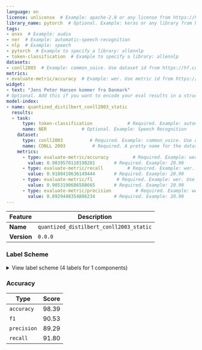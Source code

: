 ```yaml
---
language: en
license: unlicense  # Example: apache-2.0 or any license from https://hf.co/docs/hub/repositories-licenses
library_name: pytorch  # Optional. Example: keras or any library from https://github.com/huggingface/hub-docs/blob/main/js/src/lib/interfaces/Libraries.ts
tags:
- onxx  # Example: audio
- ner  # Example: automatic-speech-recognition
- nlp  # Example: speech
- pytorch  # Example to specify a library: allennlp
- token-classification  # Example to specify a library: allennlp
datasets:
- conll2003  # Example: common_voice. Use dataset id from https://hf.co/datasets
metrics:
- evaluate-metric/accuracy  # Example: wer. Use metric id from https://hf.co/metrics
widget:
- text: "Jens Peter Hansen kommer fra Danmark"
# Optional. Add this if you want to encode your eval results in a structured way.
model-index:
- name: quantized_distilbert_conll2003_static
  results:
  - task:
      type: token-classification             # Required. Example: automatic-speech-recognition
      name: NER             # Optional. Example: Speech Recognition
    dataset:
      type: conll2003          # Required. Example: common_voice. Use dataset id from https://hf.co/datasets
      name: CONLL 2003          # Required. A pretty name for the dataset. Example: Common Voice (French)
    metrics:
      - type: evaluate-metric/accuracy         # Required. Example: wer. Use metric id from https://hf.co/metrics
        value: 0.9839570110198201       # Required. Example: 20.90
      - type: evaluate-metric/recall         # Required. Example: wer. Use metric id from https://hf.co/metrics
        value: 0.9180410636149444       # Required. Example: 20.90
      - type: evaluate-metric/f1         # Required. Example: wer. Use metric id from https://hf.co/metrics
        value: 0.9053190606588665       # Required. Example: 20.90
      - type: evaluate-metric/precision         # Required. Example: wer. Use metric id from https://hf.co/metrics
        value: 0.8929448354886234       # Required. Example: 20.90
---
```


| Feature | Description |
| --- | --- |
| **Name** | `quantized_distilbert_conll2003_static` |
| **Version** | `0.0.0` |

### Label Scheme

<details>

<summary>View label scheme (4 labels for 1 components)</summary>

| Component | Labels |
| --- | --- |
| **`ner`** | `LOC`, `MISC`, `ORG`, `PER` |

</details>

### Accuracy

| Type | Score |
| --- | --- |
| `accuracy` | 98.39 |
| `f1` | 90.53 |
| `precision` | 89.29 |
| `recall` | 91.80 |